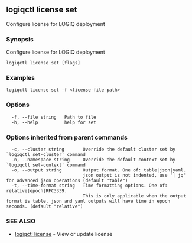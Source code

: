## logiqctl license set

Configure license for LOGIQ deployment

### Synopsis

Configure license for LOGIQ deployment

```
logiqctl license set [flags]
```

### Examples

```
logiqctl license set -f <license-file-path>
```

### Options

```
  -f, --file string   Path to file
  -h, --help          help for set
```

### Options inherited from parent commands

```
  -c, --cluster string       Override the default cluster set by `logiqctl set-cluster' command
  -n, --namespace string     Override the default context set by `logiqctl set-context' command
  -o, --output string        Output format. One of: table|json|yaml. 
                             json output is not indented, use '| jq' for advanced json operations (default "table")
  -t, --time-format string   Time formatting options. One of: relative|epoch|RFC3339. 
                             This is only applicable when the output format is table. json and yaml outputs will have time in epoch seconds. (default "relative")
```

### SEE ALSO

* [logiqctl license](logiqctl_license.md)	 - View or update license

